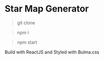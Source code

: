# Star Map Generator

> git clone

> npm i

> npm start

Build with ReactJS and Styled with Bulma.css